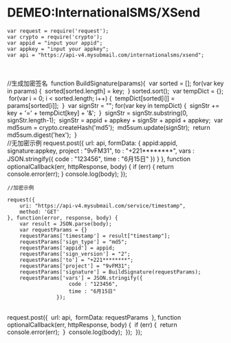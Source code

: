 # DEMEO:InternationalSMS/XSend

	var request = require('request');
	var crypto = require('crypto');
	var appid = "input your appid";
	var appkey = "input your appkey";
	var api = "https://api-v4.mysubmail.com/internationalsms/xsend";


​    
​    
​    //生成加密签名
​    function BuildSignature(params){
​        var sorted = [];
​        for(var key in params) {
​            sorted[sorted.length] = key;
​        }
​        sorted.sort();
​        var tempDict = {};
​        for(var i = 0; i < sorted.length; i++) {
​            tempDict[sorted[i]] = params[sorted[i]];
​        }
​        var signStr = "";
​        for(var key in tempDict) {
​            signStr += key + '=' + tempDict[key] + '&amp;'; 
​        }
​        signStr = signStr.substring(0, signStr.length-1);
​        signStr = appid + appkey + signStr + appid + appkey; 
​        var md5sum = crypto.createHash('md5');
​        md5sum.update(signStr);
​        return md5sum.digest('hex');
​    }
​    
    //无加密示例
    request.post({
        url: api, 
        formData: {
            appid:appid,
            signature:appkey,
            project : "9vFM31",
            to : "+221********",
            vars : JSON.stringify({
                code : "123456",
                time : "6月15日"
            })
        }
    }, function optionalCallback(err, httpResponse, body) {
        if (err) {
            return console.error(err);
        }
        console.log(body);
    });
    
    //加密示例
    
    request({
        uri: "https://api-v4.mysubmail.com/service/timestamp",
        method: 'GET'
    }, function(error, response, body) {
        var result = JSON.parse(body);
        var requestParams = {}
        requestParams['timestamp'] = result["timestamp"];
        requestParams['sign_type'] = "md5";
        requestParams['appid'] = appid;
        requestParams['sign_version'] = "2";
        requestParams['to'] = "+221********";
        requestParams['project'] = "9vFM31";
        requestParams['signature'] = BuildSignature(requestParams);
        requestParams['vars'] = JSON.stringify({
                        code : "123456",
                        time : "6月15日"
                    });


​        
​        request.post({
​            url: api, 
​            formData: requestParams
​        }, function optionalCallback(err, httpResponse, body) {
​            if (err) {
​                return console.error(err);
​            }
​            console.log(body);
​        });
​    });


​    